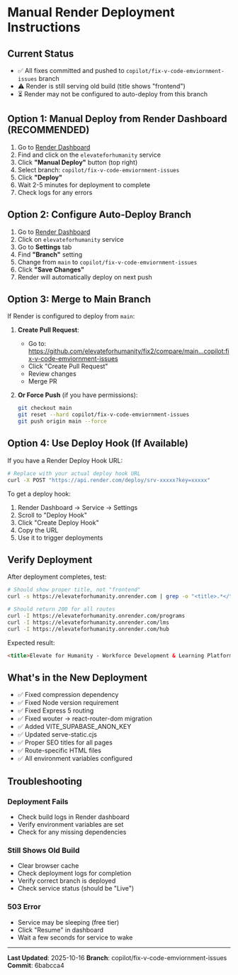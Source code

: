# Manual Render Deployment Instructions

## Current Status
- ✅ All fixes committed and pushed to `copilot/fix-v-code-emviornment-issues` branch
- ⚠️ Render is still serving old build (title shows "frontend")
- ⏳ Render may not be configured to auto-deploy from this branch

## Option 1: Manual Deploy from Render Dashboard (RECOMMENDED)

1. Go to [Render Dashboard](https://dashboard.render.com)
2. Find and click on the `elevateforhumanity` service
3. Click **"Manual Deploy"** button (top right)
4. Select branch: `copilot/fix-v-code-emviornment-issues`
5. Click **"Deploy"**
6. Wait 2-5 minutes for deployment to complete
7. Check logs for any errors

## Option 2: Configure Auto-Deploy Branch

1. Go to [Render Dashboard](https://dashboard.render.com)
2. Click on `elevateforhumanity` service
3. Go to **Settings** tab
4. Find **"Branch"** setting
5. Change from `main` to `copilot/fix-v-code-emviornment-issues`
6. Click **"Save Changes"**
7. Render will automatically deploy on next push

## Option 3: Merge to Main Branch

If Render is configured to deploy from `main`:

1. **Create Pull Request**:
   - Go to: https://github.com/elevateforhumanity/fix2/compare/main...copilot:fix-v-code-emviornment-issues
   - Click "Create Pull Request"
   - Review changes
   - Merge PR

2. **Or Force Push** (if you have permissions):
   ```bash
   git checkout main
   git reset --hard copilot/fix-v-code-emviornment-issues
   git push origin main --force
   ```

## Option 4: Use Deploy Hook (If Available)

If you have a Render Deploy Hook URL:

```bash
# Replace with your actual deploy hook URL
curl -X POST "https://api.render.com/deploy/srv-xxxxx?key=xxxxx"
```

To get a deploy hook:
1. Render Dashboard → Service → Settings
2. Scroll to "Deploy Hook"
3. Click "Create Deploy Hook"
4. Copy the URL
5. Use it to trigger deployments

## Verify Deployment

After deployment completes, test:

```bash
# Should show proper title, not "frontend"
curl -s https://elevateforhumanity.onrender.com | grep -o "<title>.*</title>"

# Should return 200 for all routes
curl -I https://elevateforhumanity.onrender.com/programs
curl -I https://elevateforhumanity.onrender.com/lms
curl -I https://elevateforhumanity.onrender.com/hub
```

Expected result:
```html
<title>Elevate for Humanity - Workforce Development & Learning Platform</title>
```

## What's in the New Deployment

- ✅ Fixed compression dependency
- ✅ Fixed Node version requirement
- ✅ Fixed Express 5 routing
- ✅ Fixed wouter → react-router-dom migration
- ✅ Added VITE_SUPABASE_ANON_KEY
- ✅ Updated serve-static.cjs
- ✅ Proper SEO titles for all pages
- ✅ Route-specific HTML files
- ✅ All environment variables configured

## Troubleshooting

### Deployment Fails
- Check build logs in Render dashboard
- Verify environment variables are set
- Check for any missing dependencies

### Still Shows Old Build
- Clear browser cache
- Check deployment logs for completion
- Verify correct branch is deployed
- Check service status (should be "Live")

### 503 Error
- Service may be sleeping (free tier)
- Click "Resume" in dashboard
- Wait a few seconds for service to wake

---

**Last Updated**: 2025-10-16
**Branch**: copilot/fix-v-code-emviornment-issues
**Commit**: 6babcca4

